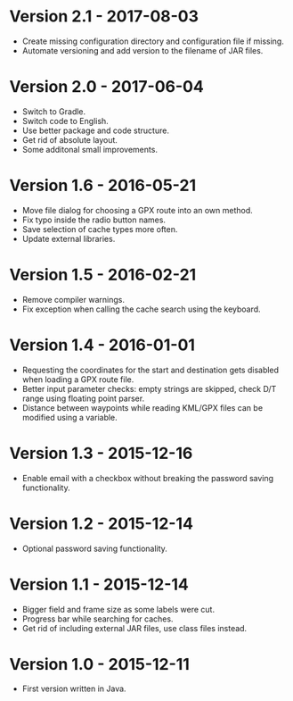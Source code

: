 # Version 2.1 - 2017-08-03
* Create missing configuration directory and configuration file if missing.
* Automate versioning and add version to the filename of JAR files.

# Version 2.0 - 2017-06-04
* Switch to Gradle.
* Switch code to English.
* Use better package and code structure.
* Get rid of absolute layout.
* Some additonal small improvements.

# Version 1.6 - 2016-05-21
* Move file dialog for choosing a GPX route into an own method.
* Fix typo inside the radio button names.
* Save selection of cache types more often.
* Update external libraries.

# Version 1.5 - 2016-02-21
* Remove compiler warnings.
* Fix exception when calling the cache search using the keyboard.

# Version 1.4 - 2016-01-01
* Requesting the coordinates for the start and destination gets disabled when loading a GPX route file.
* Better input parameter checks: empty strings are skipped, check D/T range using floating point parser.
* Distance between waypoints while reading KML/GPX files can be modified using a variable.

# Version 1.3 - 2015-12-16
* Enable email with a checkbox without breaking the password saving functionality.

# Version 1.2 - 2015-12-14
* Optional password saving functionality.

# Version 1.1 - 2015-12-14
* Bigger field and frame size as some labels were cut.
* Progress bar while searching for caches.
* Get rid of including external JAR files, use class files instead.

# Version 1.0 - 2015-12-11
* First version written in Java.
